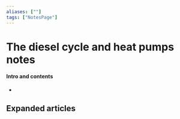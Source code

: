 ```yaml
---
aliases: [""]
tags: ["NotesPage"]
---
```


# The diesel cycle and heat pumps notes

#### Intro and contents
- 


## Expanded articles

